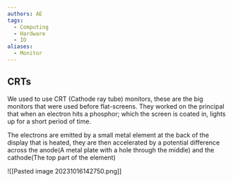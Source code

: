 ```yaml
---
authors: AE
tags:
  - Computing
  - Hardware
  - IO
aliases:
  - Monitor
---
```

## CRTs

We used to use CRT (Cathode ray tube) monitors, these are the big monitors that were used before flat-screens.
They worked on the principal that when an electron hits a phosphor; which the screen is coated in, lights up for a short period of time.

The electrons are emitted by a small metal element at the back of the display that is heated, they are then accelerated by a potential difference across the anode(A metal plate with a hole through the middle) and the cathode(The top part of the element)



![[Pasted image 20231016142750.png]]